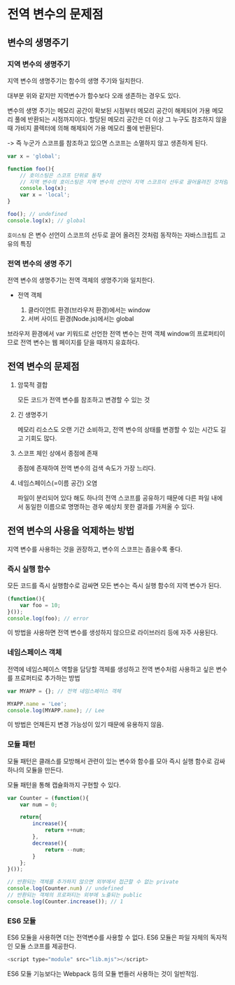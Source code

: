 # 전역 변수의 문제점

## 변수의 생명주기

### 지역 변수의 생명주기

지역 변수의 생명주기는 함수의 생명 주기와 일치한다.

대부분 위와 같지만 지역변수가 함수보다 오래 생존하는 경우도 있다.

변수의 생명 주기는 메모리 공간이 확보된 시점부터 메모리 공간이 해제되어 가용 메모리 풀에 반환되는 시점까지이다. 할당된 메모리 공간은 더 이상 그 누구도 참조하지 않을 때 가비지 콜렉터에 의해 해제되어 가용 메모리 풀에 반환된다.

-> 즉 누군가 스코프를 참조하고 있으면 스코프는 소멸하지 않고 생존하게 된다.

```js
var x = 'global';

function foo(){
    // 호이스팅은 스코프 단위로 동작
    // 지역 변수의 호이스팅은 지역 변수의 선언이 지역 스코프이 선두로 끌어올려진 것처럼 동작한다
    console.log(x);
    var x = 'local';
}

foo(); // undefined
console.log(x); // global
```

`호이스팅` 은 변수 선언이 스코프의 선두로 끌어 올려진 것처럼 동작하는 자바스크립트 고유의 특징

### 전역 변수의 생명 주기

전역 변수의 생명주기는 전역 객체의 생명주기와 일치한다.

- 전역 객체

    1. 클라이언트 환경(브라우저 환경)에서는 window
    2. 서버 사이드 환경(Node.js)에서는 global

브라우저 환경에서 var 키워드로 선언한 전역 변수는 전역 객체 window의 프로퍼티이므로 전역 변수는 웹 페이지를 닫을 때까지 유효하다.

## 전역 변수의 문제점

1. 암묵적 결합

    모든 코드가 전역 변수를 참조하고 변경할 수 있는 것

2. 긴 생명주기

    메모리 리소스도 오랜 기간 소비하고, 전역 변수의 상태를 변경할 수 있는 시간도 길고 기회도 많다.

3. 스코프 체인 상에서 종점에 존재

    종점에 존재하여 전역 변수의 검색 속도가 가장 느리다.

4. 네임스페이스(=이름 공간) 오염

    파일이 분리되어 있다 해도 하나의 전역 스코프를 공유하기 때문에 다른 파일 내에서 동일한 이름으로 명명하는 경우 예상치 못한 결과를 가져올 수 있다.

## 전역 변수의 사용을 억제하는 방법

지역 변수를 사용하는 것을 권장하고, 변수의 스코프는 좁을수록 좋다.

### 즉시 실행 함수

모든 코드를 즉시 실행함수로 감싸면 모든 변수는 즉시 실행 함수의 지역 변수가 된다.

```js
(function(){
    var foo = 10;
}());
console.log(foo); // error
```

이 방법을 사용하면 전역 변수를 생성하지 않으므로 라이브러리 등에 자주 사용된다.

### 네임스페이스 객체

전역에 네임스페이스 역할을 담당할 객체를 생성하고 전역 변수처럼 사용하고 싶은 변수를 프로퍼티로 추가하는 방법

```js
var MYAPP = {}; // 전역 네임스페이스 객체

MYAPP.name = 'Lee';
console.log(MYAPP.name); // Lee
```

이 방법은 언제든지 변경 가능성이 있기 때문에 유용하지 않음.

### 모듈 패턴

모듈 패턴은 클래스를 모방해서 관련이 있는 변수와 함수를 모아 즉시 실행 함수로 감싸 하나의 모듈을 만든다.

모듈 패턴을 통해 캡슐화까지 구현할 수 있다.

```js
var Counter = (function(){
    var num = 0;

    return{
        increase(){
            return ++num;
        },
        decrease(){
            return --num;
        }
    };
}());

// 반환되는 객체를 추가하지 않으면 외부에서 접근할 수 없는 private
console.log(Counter.num) // undefined
// 반환되는 객체의 프로퍼티는 외부에 노출되는 public
console.log(Counter.increase()); // 1
```

### ES6 모듈

ES6 모듈을 사용하면 더는 전역변수를 사용할 수 없다. ES6 모듈은 파일 자체의 독자적인 모듈 스코프를 제공한다.

```js
<script type="module" src="lib.mjs"></script>
```

ES6 모듈 기능보다는 Webpack 등의 모듈 번들러 사용하는 것이 일반적임.